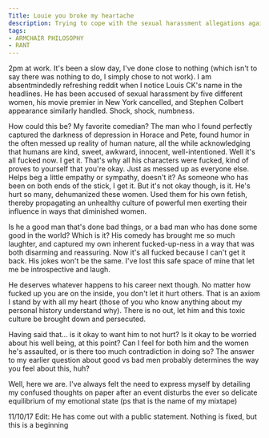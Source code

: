 ```yaml
---
Title: Louie you broke my heartache
description: Trying to cope with the sexual harassment allegations against my favorite comedian.
tags:
- ARMCHAIR PHILOSOPHY
- RANT
---
```


2pm at work. It's been a slow day, I've done close to nothing (which isn't to say there was nothing to do, I simply chose to not work). I am absentmindedly refreshing reddit when I notice Louis CK's name in the headlines. He has been accused of sexual harassment by five different women, his movie premier in New York cancelled, and Stephen Colbert appearance similarly handled. Shock, shock, numbness.

How could this be? My favorite comedian? The man who I found perfectly captured the darkness of depression in Horace and Pete, found humor in the often messed up reality of human nature, all the while acknowledging that humans are kind, sweet, awkward, innocent, well-intentioned. Well it's all fucked now. I get it. That's why all his characters were fucked, kind of proves to yourself that you're okay. Just as messed up as everyone else. Helps beg a little empathy or sympathy, doesn't it? As someone who has been on both ends of the stick, I get it. But it's not okay though, is it. He's hurt so many, dehumanized these women. Used them for his own fetish, thereby propagating an unhealthy culture of powerful men exerting their influence in ways that diminished women.

Is he a good man that's done bad things, or a bad man who has done some good in the world? Which is it? His comedy has brought me so much laughter, and captured my own inherent fucked-up-ness in a way that was both disarming and reassuring. Now it's all fucked because I can't get it back. His jokes won't be the same. I've lost this safe space of mine that let me be introspective and laugh.

He deserves whatever happens to his career next though. No matter how fucked up you are on the inside, you don't let it hurt others. That is an axiom I stand by with all my heart (those of you who know anything about my personal history understand why). There is no out, let him and this toxic culture be brought down and persecuted.

Having said that... is it okay to want him to not hurt? Is it okay to be worried about his well being, at this point? Can I feel for both him and the women he's assaulted, or is there too much contradiction in doing so? The answer to my earlier question about good vs bad men probably determines the way you feel about this, huh?

Well, here we are. I've always felt the need to express myself by detailing my confused thoughts on paper after an event disturbs the ever so delicate equilibrium of my emotional state (ps that is the name of my mixtape)

11/10/17 Edit: He has come out with a public statement. Nothing is fixed, but this is a beginning
